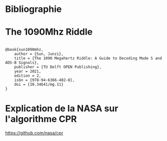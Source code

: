 # Bibliographie

# The 1090Mhz Riddle

<code>
@book{sun1090mhz,
    author = {Sun, Junzi}, 
    title = {The 1090 Megahertz Riddle: A Guide to Decoding Mode S and ADS-B Signals},
    publisher = {TU Delft OPEN Publishing},
    year = 2021,
    edition = 2,
    isbn = {978-94-6366-402-8},
    doi = {10.34641/mg.11}
}
</code>

# Explication de la NASA sur l'algorithme CPR
https://github.com/nasa/cpr

